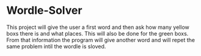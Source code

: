 # Wordle-Solver
This project will give the user a first word and then ask how many yellow boxs there is and 
what places. This will also be done for the green boxs. From that information the program will give another
word and will repet the same problem intil the wordle is sloved. 
